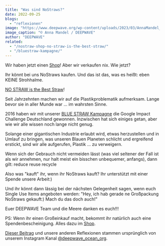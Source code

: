 ```yaml
---
title: "Was sind NoStraws?"
date: 2022-09-25
blogs: 
  - "reflexionen"
image: "https://www.deepwave.org/wp-content/uploads/2023/03/AnnaMandel_LostInPlastic_1.png"
image_caption: "© Anna Mandel / DEEPWAVE"
author: "DEEPWAVE"
related: 
  - "/nostraw-shop-no-straw-is-the-best-straw/"
  - "/bluestraw-kampagne/"
---
```


Wir haben jetzt einen [Shop](https://deepwave.shop/)! Aber wir verkaufen nix. Wie jetzt?

Ihr könnt bei uns NoStraws kaufen. Und das ist das, was es heißt: eben KEINE Strohhalme.

[NO STRAW is the Best Straw](https://www.deepwave.org/nostraw-shop-no-straw-is-the-best-straw/)!

Seit Jahrzehnten machen wir auf die Plastikproblematik aufmerksam. Lange bevor sie in aller Munde war ... im wahrsten Sinne.

2016 haben wir mit unserer [BLUE STRAW Kampagne](https://www.deepwave.org/bluestraw-kampagne/) die Google Impact Challenge Deutschland gewonnen. Inzwischen hat sich einiges getan, aber wie wir alle wissen noch lange nicht genug.

Solange einer gigantischen Industrie erlaubt wird, etwas herzustellen und in Umlauf zu bringen, was unseren Blauen Planeten schlicht und ergreifend erstickt, sind wir alle aufgerufen, Plastik ... zu verweigern.

Wenn sich der Gebrauch nicht vermeiden lässt (was viel seltener der Fall ist als wir annehmen, nur halt meist ein bisschen unbequemer, anfangs), dann gilt: reduce reuse recycle

Also was "kauft" ihr, wenn ihr NoStraws kauft? Ihr unterstützt mit einer Spende unsere Arbeit:)

Und ihr könnt dann lässig bei der nächsten Gelegenheit sagen, wenn euch Single Use Items angeboten werden: "Hey, ich hab gerade ne Großpackung NoStraws gekauft:) Mach du das doch auch!"

Euer DEEPWAVE Team und die Meere danken es euch!!!

PS: Wenn ihr einen Großeinkauf macht, bekommt ihr natürlich auch eine Spendenbescheinigung. Alles dazu im [Shop](https://deepwave.shop/).

[Dieser Beitrag](https://www.instagram.com/p/Ci7KhKbsOkQ/?img_index=1) und unsere anderen Reflexionen stammen ursprünglich von unserem Instagram Kanal [@deepwave\_ocean\_org](https://www.instagram.com/deepwave_ocean_org/).
